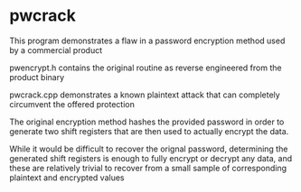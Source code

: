 # pwcrack
This program demonstrates a flaw in a password encryption method used by a commercial product

pwencrypt.h contains the original routine as reverse engineered from the product binary

pwcrack.cpp demonstrates a known plaintext attack that can completely circumvent the offered protection

The original encryption method hashes the provided password in order to generate two shift registers that are then used to actually encrypt the data.

While it would be difficult to recover the orignal password, determining the generated shift registers is enough to fully encrypt or decrypt any data, and these are relatively trivial to recover from a small sample of corresponding plaintext and encrypted values
